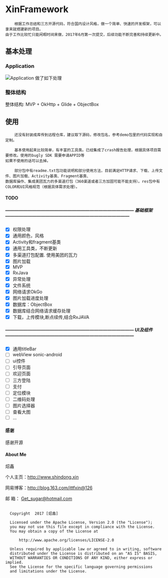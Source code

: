 # XinFramework

        根据工作总结和三方开源代码，符合国内设计风格，做一个简单、快速的开发框架，可以拿来就搭建新的项目。
    由于工作比较忙只能闲暇时间来做，2017年6月第一次提交，后续功能不断完善和持续更新中。
             
    

## 基本处理

### Application
![Application 做了如下处理](https://github.com/wzx54321/XinFramework/blob/dev/image/app.png)

### 整体结构
 整体结构: MVP + OkHttp + Glide + ObjectBox
 
 
## 使用
 
        还没有封装成库传到远程仓库，建议取下源码，修改包名，参考demo包里的代码实现和自定制。
        
        基本使用起来比较简单，有丰富的工具类。已经集成了crash报告处理，根据具体项目需要修改。使用的bugly SDK 需要申请APPID等
    如果不使用的话可以去掉。
    
        部分包中有readme.txt包功能说明和部分使用方法，目前满足HTTP请求、下载、上传文件、图片加载、Activity基类、Fragment基类、
    数据库操作、集成美团瓦力的多渠道打包（360渠道或者三方加固可能不能支持）。res包中有COLOR和UI风格规范（根据具体需求处理）。
    
    
   
#### TODO

##### ————————————————————————————— 基础框架 ————————————————————————————  
- [x] 权限处理
- [x] 通用颜色，风格
- [x] Activity和fragment基类
- [x] 通用工具类，不断更新
- [X] 多渠道打包配置. 使用美团的瓦力
- [X] 图片加载
- [X] MVP
- [X] RxJava
- [X] 异常处理
- [X] 文件系统
- [X] 网络请求OkGo
- [X] 图片加载进度处理
- [X] 数据库：ObjectBox
- [X] 数据库结合网络请求缓存处理
- [X] 下载，上传模块,断点续传,结合RxJAVA
##### ————————————————————————————— UI及组件————————————————————————————— 
- [x] 通用titleBar
- [ ] webView  sonic-android
- [ ] ui控件
- [ ] 引导页面
- [ ] 欢迎页面
- [ ] 三方登陆
- [ ] 支付
- [ ] 定位模块
- [ ] 二维码处理
- [ ] 图片选择器
- [ ] 查看大图
- [ ] ...

#### 感谢
感谢开源




#### About Me

炤鑫

个人主页：http://www.shindong.xin

网易博客：http://blog.163.com/ittfxin@126

邮    箱： Get_sugar@hotmail.com
       

```

  Copyright  2017 [炤鑫]

  Licensed under the Apache License, Version 2.0 (the "License");
  you may not use this file except in compliance with the License.
  You may obtain a copy of the License at

      http://www.apache.org/licenses/LICENSE-2.0

  Unless required by applicable law or agreed to in writing, software
  distributed under the License is distributed on an "AS IS" BASIS,
  WITHOUT WARRANTIES OR CONDITIONS OF ANY KIND, either express or implied.
  See the License for the specific language governing permissions 
  and limitations under the License.

```


[1]: https://github.com/YoKeyword/Fragmentation
